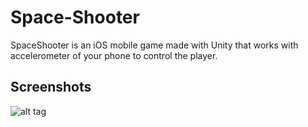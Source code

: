 # Space-Shooter
SpaceShooter is an iOS mobile game made with Unity that works with accelerometer of your phone to control the player.

## Screenshots

![alt tag](http://i.imgur.com/7309yjs.png)
